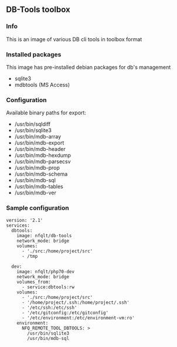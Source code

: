 ## DB-Tools toolbox

### Info
This is an image of various DB cli tools in toolbox format

### Installed packages
This image has pre-installed debian packages for db's management

 - sqlite3
 - mdbtools (MS Access)

### Configuration
Available binary paths for export:

- /usr/bin/sqldiff
- /usr/bin/sqlite3
- /usr/bin/mdb-array
- /usr/bin/mdb-export
- /usr/bin/mdb-header
- /usr/bin/mdb-hexdump
- /usr/bin/mdb-parsecsv
- /usr/bin/mdb-prop
- /usr/bin/mdb-schema
- /usr/bin/mdb-sql
- /usr/bin/mdb-tables
- /usr/bin/mdb-ver

### Sample configuration
```
version: '2.1'
services:
  dbtools:
    image: nfqlt/db-tools
    network_mode: bridge
    volumes:
      - './src:/home/project/src'
      - /tmp

  dev:
    image: nfqlt/php70-dev
    network_mode: bridge
    volumes_from:
      - service:dbtools:rw
    volumes:
      - './src:/home/project/src'
      - '/home/project/.ssh:/home/project/.ssh'
      - '/etc/ssh:/etc/ssh'
      - '/etc/gitconfig:/etc/gitconfig'
      - '/etc/environment:/etc/environment-vm:ro'
    environment:
      NFQ_REMOTE_TOOL_DBTOOLS: >
        /usr/bin/sqlite3
        /usr/bin/mdb-sql
```


